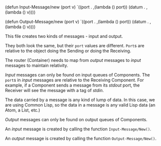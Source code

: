 (defun Input-Message/new (port v)
  `((port . ,(lambda () port))
    (datum . ,(lambda () v))))

(defun Output-Message/new (port v)
  `((port . ,(lambda () port))
    (datum . ,(lambda () v))))

This file creates two kinds of messages - input and output.

They both look the same, but their `port` values are different.  `Port`s are relative to the object doing the Sending or doing the Receiving.

The router (Container) needs to map from *output* messages to *input* messages to maintain relativity.

*Input* messages can only be found on input queues of Components.  The `port`s in *input* messages are relative to the Receiving Component.  For example, if a Component sends a message from its *stdout* port, the Receiver will see the message with a tag of *stdin*.  

The data carried by a message is any kind of lump of data.  In this case, we are using Common Lisp, so the data in a message is any valid Lisp data (an Atom, a List, etc.)

*Output* messages can only be found on output queues of Components.

An *input* message is created by calling the function `Input-Message/New()`.

An *output* message is created by calling the function `Output-Message/New()`.
